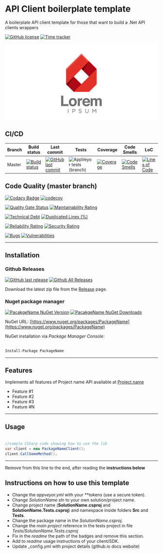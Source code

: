 # API Client boilerplate template

A boilerplate API client template for those that want to build a .Net API clients wrappers

[![GitHub license](https://img.shields.io/github/license/GuilhermeStracini/apiclient-boilerplate-donet)](https://github.com/GuilhermeStracini/apiclient-boilerplate-donet)
[![Time tracker](https://wakatime.com/badge/github/guibranco/CrispyWaffle.svg)](https://wakatime.com/badge/github/guibranco/CrispyWaffle)

![API Client Boilerplate](https://raw.githubusercontent.com/GuilhermeStracini/apiclient-boilerplate-dotnet/main/logo.png)

## CI/CD

| Branch | Build status | Last commit | Tests | Coverage | Code Smells | LoC | 
|--------|--------------|-------------|-------|-------|-------|-------|
| Master | [![Build status](https://ci.appveyor.com/api/projects/status/appVeyorId?svg=true)](https://ci.appveyor.com/project/USER/REPOSITORY) | [![GitHub last commit](https://img.shields.io/github/last-commit/GuilhermeStracini/apiclient-boilerplate-dotnet/master)](https://github.com/GuilhermeStracini/apiclient-boilerplate-dotnet) | ![AppVeyor tests (branch)](https://img.shields.io/appveyor/tests/GuilhermeStracini/apiclient-boilerplate-dotnet/master?compact_message) | [![Coverage](https://sonarcloud.io/api/project_badges/measure?project=GuilhermeStracini_apiclient-boilerplate-dotnet&metric=coverage&branch=master)](https://sonarcloud.io/dashboard?id=GuilhermeStracini_apiclient-boilerplate-dotnet) | [![Code Smells](https://sonarcloud.io/api/project_badges/measure?project=GuilhermeStracini_apiclient-boilerplate-dotnet&metric=code_smells&branch=master)](https://sonarcloud.io/dashboard?id=GuilhermeStracini_apiclient-boilerplate-dotnet) | [![Lines of Code](https://sonarcloud.io/api/project_badges/measure?project=GuilhermeStracini_apiclient-boilerplate-dotnet&metric=ncloc&branch=master)](https://sonarcloud.io/dashboard?id=GuilhermeStracini_apiclient-boilerplate-dotnet) | 

## Code Quality (master branch)

[![Codacy Badge](https://app.codacy.com/project/badge/Grade/codacyId)](https://www.codacy.com/gh/GuilhermeStracini/apiclient-boilerplate-dotnet/dashboard?utm_source=github.com&amp;utm_medium=referral&amp;utm_content=gGuilhermeStracini/apiclient-boilerplate-dotnet&amp;utm_campaign=Badge_Grade)
[![codecov](https://codecov.io/gh/GuilhermeStracini/apiclient-boilerplate-dotnet/branch/master/graph/badge.svg)](https://codecov.io/gh/GuilhermeStracini/apiclient-boilerplate-dotnet)

[![Quality Gate Status](https://sonarcloud.io/api/project_badges/measure?project=GuilhermeStracini_apiclient-boilerplate&metric=alert_status)](https://sonarcloud.io/dashboard?id=GuilhermeStracini_apiclient-boilerplate)
[![Maintainability Rating](https://sonarcloud.io/api/project_badges/measure?project=GuilhermeStracini_apiclient-boilerplate&metric=sqale_rating)](https://sonarcloud.io/dashboard?id=GuilhermeStracini_apiclient-boilerplate-dotnet)

[![Technical Debt](https://sonarcloud.io/api/project_badges/measure?project=GuilhermeStracini_apiclient-boilerplate&metric=sqale_index)](https://sonarcloud.io/dashboard?id=GuilhermeStracini_apiclient-boilerplate)
[![Duplicated Lines (%)](https://sonarcloud.io/api/project_badges/measure?project=GuilhermeStracini_apiclient-boilerplate&metric=duplicated_lines_density)](https://sonarcloud.io/dashboard?id=GuilhermeStracini_apiclient-boilerplate-dotnet)

[![Reliability Rating](https://sonarcloud.io/api/project_badges/measure?project=GuilhermeStracini_apiclient-boilerplate&metric=reliability_rating)](https://sonarcloud.io/dashboard?id=GuilhermeStracini_apiclient-boilerplate-dotnet)
[![Security Rating](https://sonarcloud.io/api/project_badges/measure?project=GuilhermeStracini_apiclient-boilerplate&metric=security_rating)](https://sonarcloud.io/dashboard?id=GuilhermeStracini_apiclient-boilerplate-dotnet)

[![Bugs](https://sonarcloud.io/api/project_badges/measure?project=GuilhermeStracini_apiclient-boilerplate&metric=bugs)](https://sonarcloud.io/dashboard?id=GuilhermeStracini_apiclient-boilerplate)
[![Vulnerabilities](https://sonarcloud.io/api/project_badges/measure?project=GuilhermeStracini_apiclient-boilerplate&metric=vulnerabilities)](https://sonarcloud.io/dashboard?id=GuilhermeStracini_apiclient-boilerplate-dotnet)

---

## Installation

### Github Releases

[![GitHub last release](https://img.shields.io/github/release-date/GuilhermeStracini/apiclient-boilerplate-dotnet.svg?style=flat)](https://github.com/GuilhermeStracini/apiclient-boilerplate-dotnet) [![Github All Releases](https://img.shields.io/github/downloads/GuilhermeStracini/apiclient-boilerplate-dotnet/total.svg?style=flat)](https://github.com/GuilhermeStracini/apiclient-boilerplate-dotnet)

Download the latest zip file from the [Release](https://github.com/GuilhermeStracini/apiclient-boilerplate-dotnet/releases) page.

### Nuget package manager

[![PacakgeName NuGet Version](https://img.shields.io/nuget/v/PackageName.svg?style=flat)](https://www.nuget.org/packages/PackageName/)
[![PacakgeName NuGet Downloads](https://img.shields.io/nuget/dt/PackageName.svg?style=flat)](https://www.nuget.org/packages/PackageName/)

NuGet URL: [https://www.nuget.org/packages/PackageName](https://www.nuget.org/packages/PackageName)

NuGet installation via *Package Manager Console*:

```ps

Install-Package PackageName

```

---

## Features

Implements all features of Project name API available at [Project name](https://project.name.com/)

-  Feature #1
-  Feature #2
-  Feature #3
-  Feature #N

---

## Usage

```cs

//sample CSharp code showing how to use the lib
var client = new PackageNameClient();
client.CallSomeMethod();

```

---

Remove from this line to the end, after reading the **instructions below**

## Instructions on how to use this template

-  Change the *appveyor.yml* with your **token*s* (use a secure token).
-  Change *SolutionName.sln* to your own solution/project name.
-  Change project name (**SolutionName.csproj** and **SolutionName.Tests.csproj**) and namespace inside folders **Src** and **Tests**.
-  Change the package name in the *SolutionName.csproj*.
-  Change the *main project* reference in the tests project in file *Tests/SolutionName.Tests.csproj*
-  Fix in the *readme* the path of the badges and remove this section.
-  Add to *readme* usage instructions of your client/SDK.
-  Update _config.yml with project details (github.io docs website)
